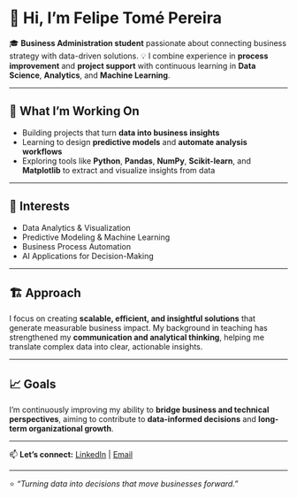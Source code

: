 # 👋 Hi, I’m Felipe Tomé Pereira

🎓 **Business Administration student** passionate about connecting business strategy with data-driven solutions.
💡 I combine experience in **process improvement** and **project support** with continuous learning in **Data Science**, **Analytics**, and **Machine Learning**.

---

## 🚀 What I’m Working On

* Building projects that turn **data into business insights**
* Learning to design **predictive models** and **automate analysis workflows**
* Exploring tools like **Python**, **Pandas**, **NumPy**, **Scikit-learn**, and **Matplotlib** to extract and visualize insights from data

---

## 🧠 Interests

* Data Analytics & Visualization
* Predictive Modeling & Machine Learning
* Business Process Automation
* AI Applications for Decision-Making

---

## 🏗️ Approach

I focus on creating **scalable, efficient, and insightful solutions** that generate measurable business impact.
My background in teaching has strengthened my **communication and analytical thinking**, helping me translate complex data into clear, actionable insights.

---

## 📈 Goals

I’m continuously improving my ability to **bridge business and technical perspectives**, aiming to contribute to **data-informed decisions** and **long-term organizational growth**.

---

📫 **Let’s connect:**
[LinkedIn](https://www.linkedin.com/in/felipetpereira/) | [Email](mailto:felipetpereira1@gmail.com)

---

⭐ *“Turning data into decisions that move businesses forward.”*
